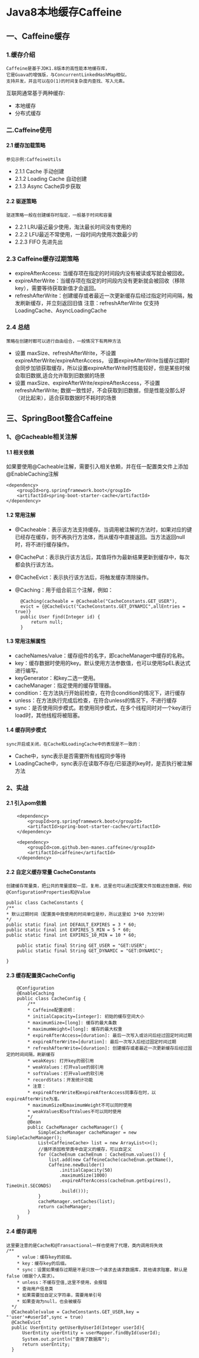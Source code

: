 # Java8本地缓存Caffeine
## 一、Caffeine缓存
### 1.缓存介绍

    Caffeine是基于JDK1.8版本的高性能本地缓存库，
    它是Guava的增强版，与ConcurrentLinkedHashMap相似，
    支持并发，并且可以在O(1)的时间复杂度内查找、写入元素。
 互联网通常基于两种缓存:

- 本地缓存
- 分布式缓存
### 二.Caffeine使用
#### 2.1 缓存加载策略
`参见示例:CaffeineUtils`
- 2.1.1 Cache 手动创建
- 2.1.2 Loading Cache 自动创建
- 2.1.3 Async Cache异步获取
#### 2.2 驱逐策略
    驱逐策略一般在创建缓存时指定，一般基于时间和容量
- 2.2.1 LRU最近最少使用，淘汰最长时间没有使用的
- 2.2.2 LFU最近不常使用，一段时间内使用次数最少的
- 2.2.3 FIFO 先进先出

### 2.3 Caffeine缓存过期策略
- expireAfterAccess: 当缓存项在指定的时间段内没有被读或写就会被回收。
- expireAfterWrite：当缓存项在指定的时间段内没有更新就会被回收（移除key），需要等待获取新值才会返回。
- refreshAfterWrite：创建缓存或者最近一次更新缓存后经过指定时间间隔，触发刷新缓存，并立刻返回旧值
    注意：refreshAfterWrite 仅支持 LoadingCache、AsyncLoadingCache
### 2.4 总结
    
    策略在创建时都可以进行自由组合，一般情况下有两种方法

- 设置 maxSize、refreshAfterWrite，不设置 expireAfterWrite/expireAfterAccess，
    设置expireAfterWrite当缓存过期时会同步加锁获取缓存，所以设置expireAfterWrite时性能较好，但是某些时候会取旧数据,适合允许取到旧数据的场景
- 设置 maxSize、expireAfterWrite/expireAfterAccess，不设置 refreshAfterWrite;
    数据一致性好，不会获取到旧数据，但是性能没那么好（对比起来），适合获取数据时不耗时的场景

## 三、SpringBoot整合Caffeine
### 1、@Cacheable相关注解
#### 1.1 相关依赖
如果要使用@Cacheable注解，需要引入相关依赖，并在任一配置类文件上添加@EnableCaching注解

    <dependency>
        <groupId>org.springframework.boot</groupId>
        <artifactId>spring-boot-starter-cache</artifactId>
    </dependency>

#### 1.2 常用注解
- @Cacheable：表示该方法支持缓存。当调用被注解的方法时，如果对应的键已经存在缓存，则不再执行方法体，而从缓存中直接返回。当方法返回null时，将不进行缓存操作。
- @CachePut：表示执行该方法后，其值将作为最新结果更新到缓存中，每次都会执行该方法。
- @CacheEvict：表示执行该方法后，将触发缓存清除操作。
- @Caching：用于组合前三个注解，例如：

        @Caching(cacheable = @Cacheable("CacheConstants.GET_USER"),
        evict = {@CacheEvict("CacheConstants.GET_DYNAMIC",allEntries = true)}
        public User find(Integer id) {
            return null;
        }

#### 1.3 常用注解属性
- cacheNames/value：缓存组件的名字，即cacheManager中缓存的名称。
- key：缓存数据时使用的key。默认使用方法参数值，也可以使用SpEL表达式进行编写。
- keyGenerator：和key二选一使用。
- cacheManager：指定使用的缓存管理器。
- condition：在方法执行开始前检查，在符合condition的情况下，进行缓存
- unless：在方法执行完成后检查，在符合unless的情况下，不进行缓存
- sync：是否使用同步模式。若使用同步模式，在多个线程同时对一个key进行load时，其他线程将被阻塞。

#### 1.4 缓存同步模式

    sync开启或关闭，在Cache和LoadingCache中的表现是不一致的：

- Cache中，sync表示是否需要所有线程同步等待
- LoadingCache中，sync表示在读取不存在/已驱逐的key时，是否执行被注解方法

### 2、实战
#### 2.1 引入pom依赖
        <dependency>
            <groupId>org.springframework.boot</groupId>
            <artifactId>spring-boot-starter-cache</artifactId>
        </dependency>
        
        <dependency>
            <groupId>com.github.ben-manes.caffeine</groupId>
            <artifactId>caffeine</artifactId>
        </dependency>

#### 2.2 自定义缓存常量 CacheConstants

    创建缓存常量类，把公共的常量提取一层，复用，这里也可以通过配置文件加载这些数据，例如@ConfigurationProperties和@Value
    
    public class CacheConstants {
    /**
    * 默认过期时间（配置类中我使用的时间单位是秒，所以这里如 3*60 为3分钟）
    */
    public static final int DEFAULT_EXPIRES = 3 * 60;
    public static final int EXPIRES_5_MIN = 5 * 60;
    public static final int EXPIRES_10_MIN = 10 * 60;
    
        public static final String GET_USER = "GET:USER";
        public static final String GET_DYNAMIC = "GET:DYNAMIC";
    
    }

#### 2.3 缓存配置类CacheConfig

        @Configuration
        @EnableCaching
        public class CacheConfig {
            /**
            * Caffeine配置说明：
            * initialCapacity=[integer]: 初始的缓存空间大小
            * maximumSize=[long]: 缓存的最大条数
            * maximumWeight=[long]: 缓存的最大权重
            * expireAfterAccess=[duration]: 最后一次写入或访问后经过固定时间过期
            * expireAfterWrite=[duration]: 最后一次写入后经过固定时间过期
            * refreshAfterWrite=[duration]: 创建缓存或者最近一次更新缓存后经过固定的时间间隔，刷新缓存
            * weakKeys: 打开key的弱引用
            * weakValues：打开value的弱引用
            * softValues：打开value的软引用
            * recordStats：开发统计功能
            * 注意：
            * expireAfterWrite和expireAfterAccess同事存在时，以expireAfterWrite为准。
            * maximumSize和maximumWeight不可以同时使用
            * weakValues和softValues不可以同时使用
            */
            @Bean
            public CacheManager cacheManager() {
                SimpleCacheManager cacheManager = new SimpleCacheManager();
                List<CaffeineCache> list = new ArrayList<>();
                //循环添加枚举类中自定义的缓存，可以自定义
                for (CacheEnum cacheEnum : CacheEnum.values()) {
                    list.add(new CaffeineCache(cacheEnum.getName(),
                    Caffeine.newBuilder()
                        .initialCapacity(50)
                        .maximumSize(1000)
                        .expireAfterAccess(cacheEnum.getExpires(), TimeUnit.SECONDS)
                        .build()));
                }
                cacheManager.setCaches(list);
                return cacheManager;
            }
        }
    
#### 2.4 缓存调用

    这里要注意的是Cache和@Transactional一样也使用了代理，类内调用将失效
    /**
        * value：缓存key的前缀。
        * key：缓存key的后缀。
        * sync：设置如果缓存过期是不是只放一个请求去请求数据库，其他请求阻塞，默认是false（根据个人需求）。
        * unless：不缓存空值,这里不使用，会报错
        * 查询用户信息类
        * 如果需要加自定义字符串，需要用单引号
        * 如果查询为null，也会被缓存
      */
      @Cacheable(value = CacheConstants.GET_USER,key = "'user'+#userId",sync = true)
      @CacheEvict
      public UserEntity getUserByUserId(Integer userId){
          UserEntity userEntity = userMapper.findById(userId);
          System.out.println("查询了数据库");
          return userEntity;
      }

